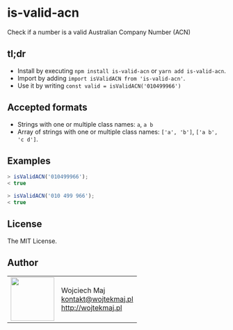 # is-valid-acn
Check if a number is a valid Australian Company Number (ACN)

## tl;dr
* Install by executing `npm install is-valid-acn` or `yarn add is-valid-acn`.
* Import by adding `import isValidACN from 'is-valid-acn'`.
* Use it by writing `const valid = isValidACN('010499966')`

## Accepted formats
* Strings with one or multiple class names: `a`, `a b`
* Array of strings with one or multiple class names: `['a', 'b']`, `['a b', 'c d']`.

## Examples

```js
> isValidACN('010499966');
< true

> isValidACN('010 499 966');
< true
```

## License

The MIT License.

## Author

<table>
  <tr>
    <td>
      <img src="https://github.com/wojtekmaj.png?s=100" width="100">
    </td>
    <td>
      Wojciech Maj<br />
      <a href="mailto:kontakt@wojtekmaj.pl">kontakt@wojtekmaj.pl</a><br />
      <a href="http://wojtekmaj.pl">http://wojtekmaj.pl</a>
    </td>
  </tr>
</table>
